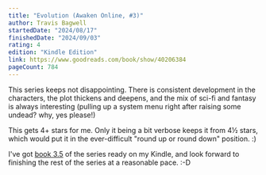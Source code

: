 ```yaml
---
title: "Evolution (Awaken Online, #3)"
author: Travis Bagwell
startedDate: "2024/08/17"
finishedDate: "2024/09/03"
rating: 4
edition: "Kindle Edition"
link: https://www.goodreads.com/book/show/40206384
pageCount: 784
---
```


This series keeps not disappointing. There is consistent development in the characters, the plot thickens and deepens, and the mix of sci-fi and fantasy is always interesting (pulling up a system menu right after raising some undead? why, yes please!) 

This gets 4+ stars for me. Only it being a bit verbose keeps it from 4½ stars, which would put it in the ever-difficult "round up or round down" position. :)

I've got [book 3.5](https://www.goodreads.com/book/show/40956725-apathy) of the series ready on my Kindle, and look forward to finishing the rest of the series at a reasonable pace. :-D